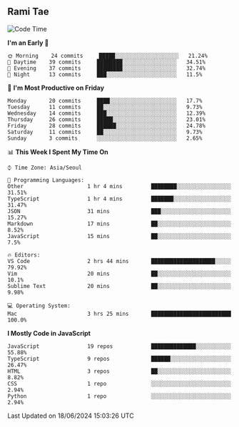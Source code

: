## Rami Tae

<!--START_SECTION:waka-->
![Code Time](http://img.shields.io/badge/Code%20Time-1%2C381%20hrs%2044%20mins-blue)

**I'm an Early 🐤** 

```text
🌞 Morning    24 commits     █████░░░░░░░░░░░░░░░░░░░░   21.24% 
🌆 Daytime    39 commits     ████████░░░░░░░░░░░░░░░░░   34.51% 
🌃 Evening    37 commits     ████████░░░░░░░░░░░░░░░░░   32.74% 
🌙 Night      13 commits     ███░░░░░░░░░░░░░░░░░░░░░░   11.5%

```
📅 **I'm Most Productive on Friday** 

```text
Monday       20 commits     ████░░░░░░░░░░░░░░░░░░░░░   17.7% 
Tuesday      11 commits     ██░░░░░░░░░░░░░░░░░░░░░░░   9.73% 
Wednesday    14 commits     ███░░░░░░░░░░░░░░░░░░░░░░   12.39% 
Thursday     26 commits     █████░░░░░░░░░░░░░░░░░░░░   23.01% 
Friday       28 commits     ██████░░░░░░░░░░░░░░░░░░░   24.78% 
Saturday     11 commits     ██░░░░░░░░░░░░░░░░░░░░░░░   9.73% 
Sunday       3 commits      ░░░░░░░░░░░░░░░░░░░░░░░░░   2.65%

```


📊 **This Week I Spent My Time On** 

```text
⌚︎ Time Zone: Asia/Seoul

💬 Programming Languages: 
Other                    1 hr 4 mins         ████████░░░░░░░░░░░░░░░░░   31.51% 
TypeScript               1 hr 4 mins         ███████░░░░░░░░░░░░░░░░░░   31.47% 
JSON                     31 mins             ███░░░░░░░░░░░░░░░░░░░░░░   15.27% 
Markdown                 17 mins             ██░░░░░░░░░░░░░░░░░░░░░░░   8.52% 
JavaScript               15 mins             ██░░░░░░░░░░░░░░░░░░░░░░░   7.5%

🔥 Editors: 
VS Code                  2 hrs 44 mins       ████████████████████░░░░░   79.92% 
Vim                      20 mins             ██░░░░░░░░░░░░░░░░░░░░░░░   10.1% 
Sublime Text             20 mins             ██░░░░░░░░░░░░░░░░░░░░░░░   9.98%

💻 Operating System: 
Mac                      3 hrs 25 mins       █████████████████████████   100.0%

```

**I Mostly Code in JavaScript** 

```text
JavaScript               19 repos            ██████████████░░░░░░░░░░░   55.88% 
TypeScript               9 repos             ██████░░░░░░░░░░░░░░░░░░░   26.47% 
HTML                     3 repos             ██░░░░░░░░░░░░░░░░░░░░░░░   8.82% 
CSS                      1 repo              ░░░░░░░░░░░░░░░░░░░░░░░░░   2.94% 
Python                   1 repo              ░░░░░░░░░░░░░░░░░░░░░░░░░   2.94%

```



 Last Updated on 18/06/2024 15:03:26 UTC
<!--END_SECTION:waka-->
